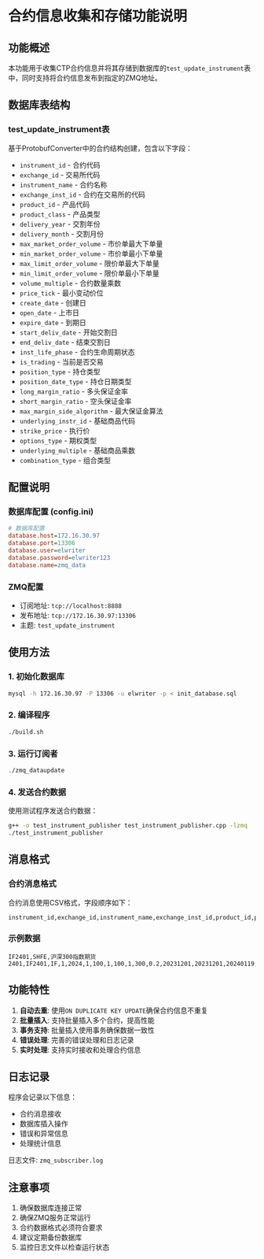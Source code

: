 # 合约信息收集和存储功能说明

## 功能概述

本功能用于收集CTP合约信息并将其存储到数据库的`test_update_instrument`表中，同时支持将合约信息发布到指定的ZMQ地址。

## 数据库表结构

### test_update_instrument表

基于ProtobufConverter中的合约结构创建，包含以下字段：

- `instrument_id` - 合约代码
- `exchange_id` - 交易所代码  
- `instrument_name` - 合约名称
- `exchange_inst_id` - 合约在交易所的代码
- `product_id` - 产品代码
- `product_class` - 产品类型
- `delivery_year` - 交割年份
- `delivery_month` - 交割月份
- `max_market_order_volume` - 市价单最大下单量
- `min_market_order_volume` - 市价单最小下单量
- `max_limit_order_volume` - 限价单最大下单量
- `min_limit_order_volume` - 限价单最小下单量
- `volume_multiple` - 合约数量乘数
- `price_tick` - 最小变动价位
- `create_date` - 创建日
- `open_date` - 上市日
- `expire_date` - 到期日
- `start_deliv_date` - 开始交割日
- `end_deliv_date` - 结束交割日
- `inst_life_phase` - 合约生命周期状态
- `is_trading` - 当前是否交易
- `position_type` - 持仓类型
- `position_date_type` - 持仓日期类型
- `long_margin_ratio` - 多头保证金率
- `short_margin_ratio` - 空头保证金率
- `max_margin_side_algorithm` - 最大保证金算法
- `underlying_instr_id` - 基础商品代码
- `strike_price` - 执行价
- `options_type` - 期权类型
- `underlying_multiple` - 基础商品乘数
- `combination_type` - 组合类型

## 配置说明

### 数据库配置 (config.ini)

```ini
# 数据库配置
database.host=172.16.30.97
database.port=13306
database.user=elwriter
database.password=elwriter123
database.name=zmq_data
```

### ZMQ配置

- 订阅地址: `tcp://localhost:8888`
- 发布地址: `tcp://172.16.30.97:13306`
- 主题: `test_update_instrument`

## 使用方法

### 1. 初始化数据库

```bash
mysql -h 172.16.30.97 -P 13306 -u elwriter -p < init_database.sql
```

### 2. 编译程序

```bash
./build.sh
```

### 3. 运行订阅者

```bash
./zmq_dataupdate
```

### 4. 发送合约数据

使用测试程序发送合约数据：

```bash
g++ -o test_instrument_publisher test_instrument_publisher.cpp -lzmq
./test_instrument_publisher
```

## 消息格式

### 合约消息格式

合约消息使用CSV格式，字段顺序如下：

```
instrument_id,exchange_id,instrument_name,exchange_inst_id,product_id,product_class,delivery_year,delivery_month,max_market_order_volume,min_market_order_volume,max_limit_order_volume,min_limit_order_volume,volume_multiple,price_tick,create_date,open_date,expire_date,start_deliv_date,end_deliv_date,inst_life_phase,is_trading,position_type,position_date_type,long_margin_ratio,short_margin_ratio,max_margin_side_algorithm,underlying_instr_id,strike_price,options_type,underlying_multiple,combination_type
```

### 示例数据

```
IF2401,SHFE,沪深300指数期货2401,IF2401,IF,1,2024,1,100,1,100,1,300,0.2,20231201,20231201,20240119,20240115,20240119,1,1,1,1,0.12,0.12,1,,0.0,,1.0,1
```

## 功能特性

1. **自动去重**: 使用`ON DUPLICATE KEY UPDATE`确保合约信息不重复
2. **批量插入**: 支持批量插入多个合约，提高性能
3. **事务支持**: 批量插入使用事务确保数据一致性
4. **错误处理**: 完善的错误处理和日志记录
5. **实时处理**: 支持实时接收和处理合约信息

## 日志记录

程序会记录以下信息：
- 合约消息接收
- 数据库插入操作
- 错误和异常信息
- 处理统计信息

日志文件: `zmq_subscriber.log`

## 注意事项

1. 确保数据库连接正常
2. 确保ZMQ服务正常运行
3. 合约数据格式必须符合要求
4. 建议定期备份数据库
5. 监控日志文件以检查运行状态 